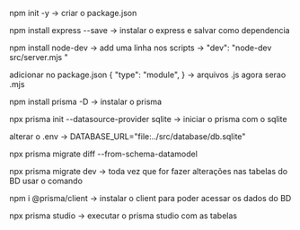 npm init -y
-> criar o package.json

npm install express --save
-> instalar o express e salvar como dependencia

npm install node-dev
-> add uma linha nos scripts
-> "dev": "node-dev src/server.mjs "

adicionar no package.json { "type": "module", }
-> arquivos .js agora serao .mjs

npm install prisma -D
-> instalar o prisma

npx prisma init --datasource-provider sqlite
-> iniciar o prisma com o sqlite

alterar o .env
-> DATABASE_URL="file:../src/database/db.sqlite"

npx prisma migrate diff --from-schema-datamodel

npx prisma migrate dev
-> toda vez que for fazer alterações nas tabelas do BD usar o comando

npm i @prisma/client
-> instalar o client para poder acessar os dados do BD

npx prisma studio
-> executar o prisma studio com as tabelas
